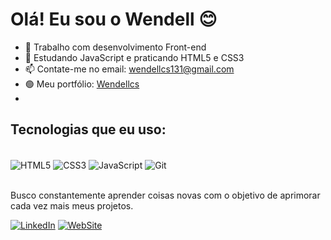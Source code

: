 # Olá! Eu sou o Wendell 😊

- 🔭 Trabalho com desenvolvimento Front-end
- 🌱 Estudando JavaScript e praticando HTML5 e CSS3
- 📫 Contate-me no email: wendellcs131@gmail.com
- 🟢 Meu portfólio: [Wendellcs](https://wendellcs.github.io)
- 

## Tecnologias que eu uso:

<div style = "display: inline_block"></br>
    <img  align = "center" src = "https://img.shields.io/badge/HTML5-E34F26?style=for-the-badge&logo=html5&logoColor=white" alt = "HTML5"/> 
    <img  align = "center" src = "https://img.shields.io/badge/CSS3-1572B6?style=for-the-badge&logo=css3&logoColor=white" alt = "CSS3"/> 
    <img  align = "center" src = "https://img.shields.io/badge/JavaScript-F7DF1E?style=for-the-badge&logo=javascript&logoColor=black" alt = "JavaScript"/> 
    <img  align = "center" src = "	https://img.shields.io/badge/GIT-E44C30?style=for-the-badge&logo=git&logoColor=white" alt = "Git"/> 
</div><br/>

Busco constantemente aprender coisas novas com o objetivo de aprimorar cada vez mais meus projetos.

[![LinkedIn](https://img.shields.io/badge/LinkedIn-0077B5?style=for-the-badge&logo=linkedin&logoColor=white)](https://www.linkedin.com/in/wendell-de-carvalho-silva-63ba86219/)
[![WebSite](https://img.shields.io/badge/website-000000?style=for-the-badge&logo=About.me&logoColor=white)](https://wendellcs.github.io)

